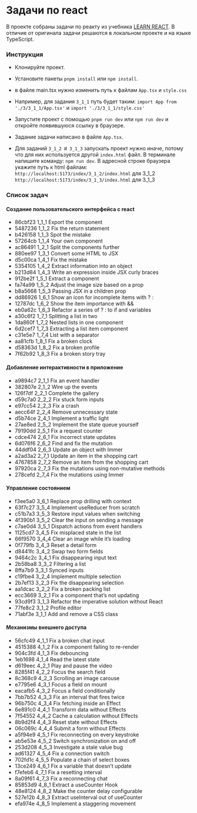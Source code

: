 # Задачи по react

В проекте собраны задачи по реакту из учебника [LEARN REACT](https://react.dev/learn).
В отличие от оригинала задачи решаются в локальном проекте и на языке TypeScript.

### Инструкция

- Клонируйте проект.
- Установите пакеты ```pnpm install``` или ```npm install```.
- в файле main.tsx нужно изменить путь к файлам ``App.tsx`` и ``style.css``
- Например, для задания ``3_1_1`` путь будет таким: ``import App from './3/3_1_1/App.tsx'`` и ``import './3/3_1_1/style.css'``
- Запустите проект с помощью ```pnpm run dev``` или ```npm run dev``` и откройте появившуюся ссылку в браузере.
- Задание задачи написано в файле ```App.tsx```. 

- Для заданий `3_1_2 И 3_1_3` запускать проект нужно иначе, потому что для них используется другой `index.html` файл. В терминале напишите команду: `npm run dev`. В адресной строке браузера укажите путь к html файлам: 
`http://localhost:5173/index/3_1_2/index.html` для 3_1_2
`http://localhost:5173/index/3_1_3/index.html` для 3_1_3


### Список задач

#### Создание пользовательского интерфейса с react

- 86cbf23 1_1_1 Export the component
- 5487236 1_1_2 Fix the return statement
- b426158 1_1_3 Spot the mistake
- 57264cb 1_1_4 Your own component
- ac86491 1_2_1 Split the components further
- 880ee97 1_3_1 Convert some HTML to JSX
- d5c00ca 1_4_1 Fix the mistake
- 5354105 1_4_2 Extract information into an object
- b213d84 1_4_3 Write an expression inside JSX curly braces
- 912be2f 1_5_1 Extract a component
- fa74a99 1_5_2 Adjust the image size based on a prop
- b8a5668 1_5_3 Passing JSX in a children prop
- dd86926 1_6_1 Show an icon for incomplete items with ? :
- 12787dc 1_6_2 Show the item importance with &&
- eb0a62c 1_6_3 Refactor a series of ? : to if and variables
- a30c6f2 1_7_1 Splitting a list in two
- 1da860f 1_7_2 Nested lists in one component
- 6d2cef7 1_7_3 Extracting a list item component
- c31e5e7 1_7_4 List with a separator
- aa81cfb 1_8_1 Fix a broken clock
- d58363d 1_8_2 Fix a broken profile
- 7f62b92 1_8_3 Fix a broken story tray     

#### Добавление интерактивности в приложение

- a9894c7 2_1_1 Fix an event handler
- 382807e 2_1_2 Wire up the events
- 126f7df 2_2_1 Complete the gallery
- d59c7a0 2_2_2 Fix stuck form inputs
- e97cc54 2_2_3 Fix a crash
- aecc64f 2_2_4 Remove unnecessary state
- d5b74ce 2_4_1 Implement a traffic light
- 27ae8ed 2_5_2 Implement the state queue yourself
- 79190dd 2_5_1 Fix a request counter
- cdce474 2_6_1 Fix incorrect state updates
- 6d076f6 2_6_2 Find and fix the mutation
- 44ddf04 2_6_3 Update an object with Immer
- a2ad3a2 2_7_1 Update an item in the shopping cart
- 4767858 2_7_2 Remove an item from the shopping cart
- 97920ca 2_7_3 Fix the mutations using non-mutative methods
- 278cefd 2_7_4 Fix the mutations using Immer

#### Управление состоянием

- f3ee5a0 3_6_1 Replace prop drilling with context
- 63f7c27 3_5_4 Implement useReducer from scratch
- c51b7a3 3_5_3 Restore input values when switching
- 4f390b1 3_5_2 Clear the input on sending a message
- c7ae0d4 3_5_1 Dispatch actions from event handlers
- 1125cd7 3_4_5 Fix misplaced state in the list
- 66f9570 3_4_4 Clear an image while it’s loading
- 0f779fb 3_4_3 Reset a detail form
- d8441fc 3_4_2 Swap two form fields
- 9464c2c 3_4_1 Fix disappearing input text
- 2b58ba8 3_3_2 Filtering a list
- 8ffa7b9 3_3_1 Synced inputs
- c19fbe4 3_2_4 Implement multiple selection
- 2b7ef13 3_2_3 Fix the disappearing selection
- aa1dcac 3_2_2 Fix a broken packing list
- ecc3669 3_2_1 Fix a component that’s not updating
- 93cd9f3 3_1_3 Refactor the imperative solution without React
- 77fe8c2 3_1_2 Profile editor
- 71abf3e 3_1_1 Add and remove a CSS class

#### Механизмы внешнего доступа

- 56cfc49 4_1_1  Fix a broken chat input
- 4515388 4_1_2  Fix a component failing to re-render
- 904c3fd 4_1_3  Fix debouncing
- 1eb1698 4_1_4  Read the latest state
- d619eec 4_2_1 Play and pause the video
- 8285f41 4_2_2 Focus the search field
- 8c368c9 4_2_3 Scrolling an image carouse
- e7795e6 4_3_1 Focus a field on mount
- eacafb5 4_3_2 Focus a field conditionally
- 7bb7b52 4_3_3 Fix an interval that fires twice
- 96b750c 4_3_4 Fix fetching inside an Effect
- 6e891c0 4_4_1 Transform data without Effects
- 7f54552 4_4_2 Cache a calculation without Effects
- 8b9d2f4 4_4_3 Reset state without Effects
- 06c069c 4_4_4 Submit a form without Effects
- a5f94e9 4_5_1 Fix reconnecting on every keystroke
- ab5e53e 4_5_2 Switch synchronization on and off
- 253d208 4_5_3 Investigate a stale value bug
- ad61327 4_5_4 Fix a connection switch
- 702fd1c 4_5_5 Populate a chain of select boxes
- 13ce249 4_6_1 Fix a variable that doesn’t update
- f7efeb6 4_7_1 Fix a resetting interval
- 8a09f61 4_7_3 Fix a reconnecting chat
- 85853d9 4_8_1 Extract a useCounter Hook
- 48e8124 4_8_2 Make the counter delay configurable
- 527e12b 4_8_3 Extract useInterval out of useCounter
- efa974e 4_8_5  Implement a staggering movement

